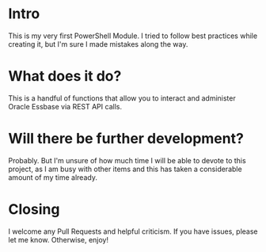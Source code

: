 # Intro
This is my very first PowerShell Module. I tried to follow best practices while creating it, but I'm sure I made mistakes along the way.

# What does it do?
This is a handful of functions that allow you to interact and administer Oracle Essbase via REST API calls.

# Will there be further development?
Probably. But I'm unsure of how much time I will be able to devote to this project, as I am busy with other items and this has taken a considerable amount of my time already.

# Closing
I welcome any Pull Requests and helpful criticism. If you have issues, please let me know. Otherwise, enjoy!